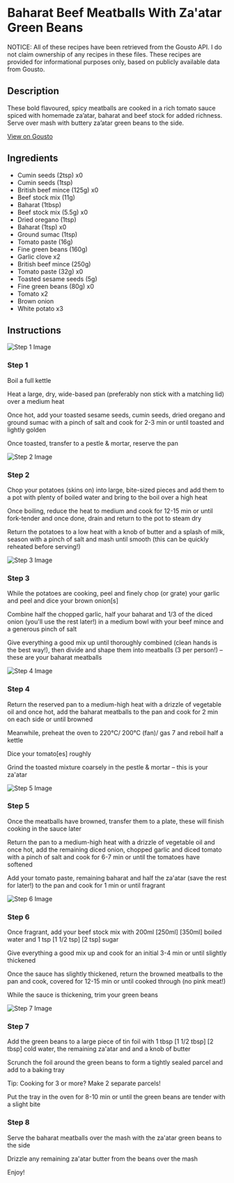 # Baharat Beef Meatballs With Za'atar Green Beans

NOTICE: All of these recipes have been retrieved from the Gousto API. I do not claim ownership of any recipes in these files. These recipes are provided for informational purposes only, based on publicly available data from Gousto.

## Description

These bold flavoured, spicy meatballs are cooked in a rich tomato sauce spiced with homemade za’atar, baharat and beef stock for added richness. Serve over mash with buttery za’atar green beans to the side.  

[View on Gousto](https://www.gousto.co.uk/recipes/cookbook/baharat-beef-meatballs-with-zaatar-green-beans)

## Ingredients

- Cumin seeds (2tsp) x0
- Cumin seeds (1tsp)
- British beef mince (125g) x0
- Beef stock mix (11g)
- Baharat (1tbsp)
- Beef stock mix (5.5g) x0
- Dried oregano (1tsp)
- Baharat (1tsp) x0
- Ground sumac (1tsp)
- Tomato paste (16g)
- Fine green beans (160g)
- Garlic clove x2
- British beef mince (250g)
- Tomato paste (32g) x0
- Toasted sesame seeds (5g)
- Fine green beans (80g) x0
- Tomato x2
- Brown onion
- White potato x3

## Instructions

![Step 1 Image](https://production-media.gousto.co.uk/cms/recipe-step-image/Step-1-1664189698897-x200.jpg)

### Step 1

Boil a full kettle

Heat a large, dry, wide-based pan (preferably non stick with a matching lid) over a medium heat

Once hot, add your toasted sesame seeds, cumin seeds, dried oregano and ground sumac with a pinch of salt and cook for 2-3 min or until toasted and lightly golden

Once toasted, transfer to a pestle & mortar, reserve the pan

![Step 2 Image](https://production-media.gousto.co.uk/cms/recipe-step-image/Step-2-1664189702711-x200.jpg)

### Step 2

Chop your potatoes (skins on) into large, bite-sized pieces and add them to a pot with plenty of boiled water and bring to the boil over a high heat

Once boiling, reduce the heat to medium and cook for 12-15 min or until fork-tender and once done, drain and return to the pot to steam dry

Return the potatoes to a low heat with a knob of butter and a splash of milk, season with a pinch of salt and mash until smooth (this can be quickly reheated before serving!)

![Step 3 Image](https://production-media.gousto.co.uk/cms/recipe-step-image/Step-3-1664189706906-x200.jpg)

### Step 3

While the potatoes are cooking, peel and finely chop (or grate) your garlic and peel and dice your brown onion[s]

Combine half the chopped garlic, half your baharat and 1/3 of the diced onion (you'll use the rest later!) in a medium bowl with your beef mince and a generous pinch of salt

Give everything a good mix up until thoroughly combined (clean hands is the best way!), then divide and shape them into meatballs (3 per person!) – these are your baharat meatballs

![Step 4 Image](https://production-media.gousto.co.uk/cms/recipe-step-image/Step-4-1664189710681-x200.jpg)

### Step 4

Return the reserved pan to a medium-high heat with a drizzle of vegetable oil and once hot, add the baharat meatballs to the pan and cook for 2 min on each side or until browned

Meanwhile, preheat the oven to 220°C/ 200°C (fan)/ gas 7 and reboil half a kettle

Dice your tomato[es] roughly

Grind the toasted mixture coarsely in the pestle & mortar – this is your za'atar

![Step 5 Image](https://production-media.gousto.co.uk/cms/recipe-step-image/Step-5-1664189714739-x200.jpg)

### Step 5

Once the meatballs have browned, transfer them to a plate, these will finish cooking in the sauce later

Return the pan to a medium-high heat with a drizzle of vegetable oil and once hot, add the remaining diced onion, chopped garlic and diced tomato with a pinch of salt and cook for 6-7 min or until the tomatoes have softened

Add your tomato paste, remaining baharat and half the za'atar (save the rest for later!) to the pan and cook for 1 min or until fragrant

![Step 6 Image](https://production-media.gousto.co.uk/cms/recipe-step-image/Step-6-1664189718263-x200.jpg)

### Step 6

Once fragrant, add your beef stock mix with 200ml<span class="text-purple"> [250ml] </span><span class="text-danger">[350ml]</span> boiled water and 1 tsp<span class="text-purple"> [1 1/2 tsp]</span><span class="text-danger"> [2 tsp]</span> sugar

Give everything a good mix up and cook for an initial 3-4 min or until slightly thickened

Once the sauce has slightly thickened, return the browned meatballs to the pan and cook, covered for 12-15 min or until cooked through (no pink meat!)

While the sauce is thickening, trim your green beans

![Step 7 Image](https://production-media.gousto.co.uk/cms/recipe-step-image/Step-7-1664189721731-x200.jpg)

### Step 7

Add the green beans to a large piece of tin foil with 1 tbsp <span class="text-purple">[1 1/2 tbsp]</span> <span class="text-danger">[2 tbsp]</span> cold water, the remaining za'atar and and a knob of butter

Scrunch the foil around the green beans to form a tightly sealed parcel and add to a baking tray

Tip: Cooking for 3 or more? Make 2 separate parcels!

Put the tray in the oven for 8-10 min or until the green beans are tender with a slight bite

### Step 8

Serve the baharat meatballs over the mash with the za'atar green beans to the side

Drizzle any remaining za'atar butter from the beans over the mash

Enjoy!


